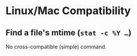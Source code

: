 # Linux/Mac Compatibility

## Find a file's mtime (`stat -c %Y …`)

No cross-compatible (simple) command.
